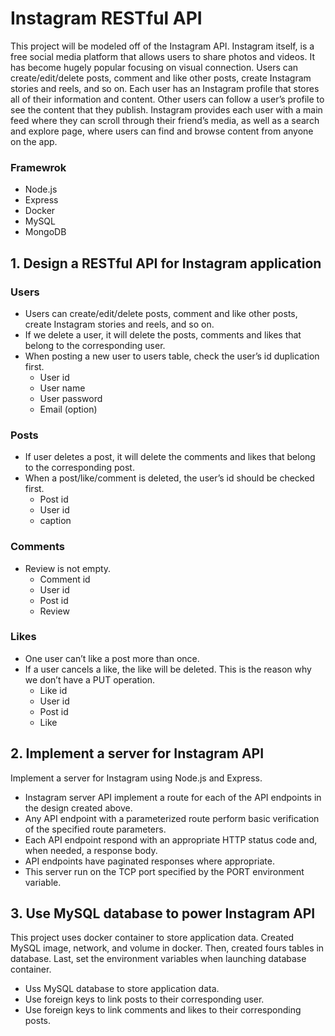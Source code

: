 # Instagram RESTful API

This project will be modeled off of the Instagram API. Instagram itself, is a free social media platform that allows users to share photos and videos. It has become hugely popular focusing on visual connection. Users can create/edit/delete posts, comment and like other posts, create Instagram stories and reels, and so on. Each user has an Instagram profile that stores all of their information and content. Other users can follow a user’s profile to see the content that they publish. Instagram provides each user with a main feed where they can scroll through their friend’s media, as well as a search and explore page, where users can find and browse content from anyone on the app.  

### Framewrok
 * Node.js 
 * Express
 * Docker
 * MySQL
 * MongoDB

## 1. Design a RESTful API for Instagram application
### Users
 * Users can create/edit/delete posts, comment and like other posts, create Instagram stories and reels, and so on. 
 * If we delete a user, it will delete the posts, comments and likes that belong to the corresponding user.
 * When posting a new user to users table, check the user’s id duplication first.
   * User id
   * User name
   * User password
   * Email (option)  
### Posts
 * If user deletes a post, it will delete the comments and likes that belong to the corresponding post.
 * When a post/like/comment is deleted, the user’s id should be checked first.
   * Post id
   * User id
   * caption
### Comments
 * Review is not empty.
   * Comment id
   * User id
   * Post id
   * Review
### Likes
 * One user can’t like a post more than once. 
 * If a user cancels a like, the like will be deleted. This is the reason why we don’t have a PUT operation.
   * Like id
   * User id
   * Post id
   * Like

## 2. Implement a server for Instagram API
Implement a server for Instagram using Node.js and Express. 
 * Instagram server API implement a route for each of the API endpoints in the design created above.
 * Any API endpoint with a parameterized route perform basic verification of the specified route parameters.
 * Each API endpoint respond with an appropriate HTTP status code and, when needed, a response body.
 * API endpoints have paginated responses where appropriate.
 * This server run on the TCP port specified by the PORT environment variable.

## 3. Use MySQL database to power Instagram API
This project uses docker container to store application data. Created MySQL image, network, and volume in docker. Then, created fours tables in database. Last, set the environment variables when launching database container.
 * Uss MySQL database to store application data.
 * Use foreign keys to link posts to their corresponding user.
 * Use foreign keys to link comments and likes to their corresponding posts.

